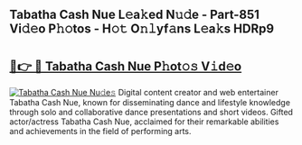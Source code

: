 ## Tabatha Cash Nue L𝚎a𝚔ed N𝚞𝚍e - Part-851 Vi𝚍𝚎o P𝚑𝚘tos - H𝚘𝚝 O𝚗𝚕yf𝚊ns L𝚎a𝚔s HDRp9

# <h2><a href="http://kf61ifr.oniu.top/?m=Tabatha+Cash+Nue">🔗👉 🔴 Tabatha Cash Nue P𝚑ot𝚘𝚜 V𝚒d𝚎o</a></h2>

[![Tabatha Cash Nue Nu𝚍e𝚜](https://i.imgur.com/0qMVB7G.gif)](http://kf61ifr.oniu.top/?m=Tabatha+Cash+Nue)
Digital content creator and web entertainer Tabatha Cash Nue, known for disseminating dance and lifestyle knowledge through solo and collaborative dance presentations and short videos. Gifted actor/actress Tabatha Cash Nue, acclaimed for their remarkable abilities and achievements in the field of performing arts.  

